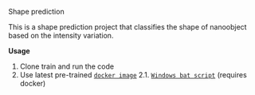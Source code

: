 Shape prediction

This is a shape prediction project that classifies the shape of nanoobject based on the intensity variation.

**Usage**
1. Clone train and run the code
2. Use latest pre-trained [`docker image`](https://hub.docker.com/repository/docker/piotrtomaszewski/shape_prediction)
2.1. [`Windows bat script`](https://github.com/Tomaszewski-Piotr/shape_prediction/blob/master/scripts/predict.bat) (requires docker)
